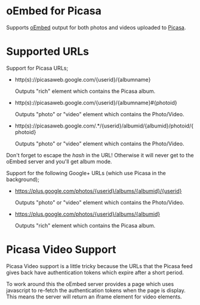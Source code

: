 oEmbed for Picasa
==============================================================================

Supports [oEmbed] output for both photos and videos uploaded to [Picasa].
 
 [oEmbed]: http://oembed.com
 [Picasa]: http://picasaweb.google.com


Supported URLs
==============================================================================
Support for Picasa URLs;

 * http(s)://picasaweb.google.com/{userid}/{albumname}

     Outputs "rich" element which contains the Picasa album.

 * http(s)://picasaweb.google.com/{userid}/{albumname}#{photoid}

     Outputs "photo" or "video" element which contains the Photo/Video.

 * http(s)://picasaweb.google.com/.*/{userid}/albumid/{albumid}/photoid/{photoid}

     Outputs "photo" or "video" element which contains the Photo/Video.

Don't forget to escape the *hash* in the URL! Otherwise it will never get to
the oEmbed server and you'll get album mode.

Support for the following Google+ URLs (which use Picasa in the background);

 * https://plus.google.com/photos/{userid}/albums/{albumid}/{userid}

     Outputs "photo" or "video" element which contains the Photo/Video.

 * https://plus.google.com/photos/{userid}/albums/{albumid}

     Outputs "rich" element which contains the Picasa album.


Picasa Video Support
==============================================================================

Picasa Video support is a little tricky because the URLs that the Picasa feed
gives back have authentication tokens which expire after a short period.

To work around this the oEmbed server provides a page which uses javascript to
re-fetch the authentication tokens when the page is display. This means the
server will return an iframe element for video elements.

